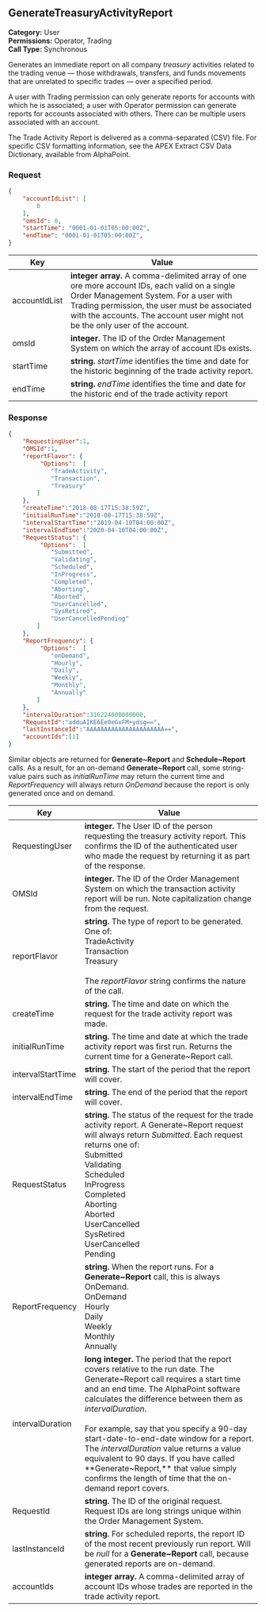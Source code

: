 ## GenerateTreasuryActivityReport

**Category:** User<br />
**Permissions:** Operator, Trading<br />
**Call Type:** Synchronous

Generates an immediate report on all company *treasury* activities related to the trading venue — those withdrawals, transfers, and funds movements that are unrelated to specific trades — over a specified period. 

A user with Trading permission can only generate reports for accounts with which he is associated; a user with Operator permission can generate reports for accounts associated with others. There can be multiple users associated with an account.

The Trade Activity Report is delivered as a comma-separated (CSV) file. For specific CSV formatting information, see the APEX Extract CSV Data Dictionary, available from AlphaPoint.

### Request

```json
{
	"accountIdList": [
		0
	],
	"omsId": 0,
	"startTime": "0001-01-01T05:00:00Z",
	"endTime": "0001-01-01T05:00:00Z",
}
```

| Key           | Value                                                        |
| ------------- | ------------------------------------------------------------ |
| accountIdList | **integer array.** A comma-delimited array of one ore more account IDs, each valid on a single Order Management System. For a user with Trading permission, the user must be associated with the accounts. The account user might not be the only user of the account. |
| omsId         | **integer.** The ID of the Order Management System on which the array of account IDs exists. |
| startTime     | **string.**  *startTime* identifies the time and date for the historic beginning of the trade activity report. |
| endTime       | **string.**  *endTime* identifies the time and date for the historic end of the trade activity report |

### Response

```json
{
    "RequestingUser":1,
    "OMSId":1,
    "reportFlavor": {
		 "Options":  [
			"TradeActivity",
			"Transaction",
			"Treasury"
		] 
	},
    "createTime":"2018-08-17T15:38:59Z",
    "initialRunTime":"2018-08-17T15:38:59Z",
    "intervalStartTime":"2019-04-10T04:00:00Z",
    "intervalEndTime":"2020-04-10T04:00:00Z",
    "RequestStatus": {
		 "Options":  [
			"Submitted",
			"Validating",
			"Scheduled",
			"InProgress",
			"Completed",
			"Aborting",
			"Aborted",
			"UserCancelled",
			"SysRetired",
			"UserCancelledPending"
		] 
	},
    "ReportFrequency": {
		 "Options":  [
			"onDemand",
			"Hourly",
			"Daily",
			"Weekly",
			"Monthly",
			"Annually"
		] 
	},
    "intervalDuration":316224000000000,
    "RequestId":"adduAIKE6Ee0eGxFM+ydsg==",
    "lastInstanceId":"AAAAAAAAAAAAAAAAAAAAAA==",
    "accountIds":[1]
}
```

Similar objects are returned for **Generate~Report** and **Schedule~Report** calls. As a result, for an on-demand **Generate~Report** call, some string-value pairs such as *initialRunTime* may return the current time and *ReportFrequency* will always return *OnDemand* because the report is only generated once and on demand.

| Key               | Value                                                        |
| ----------------- | ------------------------------------------------------------ |
| RequestingUser    | **integer.** The User ID of the person requesting the treasury activity report. This confirms the ID of the authenticated user who made the request by returning it as part of the response. |
| OMSId             | **integer.** The ID of the Order Management System on which the transaction activity report will be run. Note capitalization change from the request. |
| reportFlavor      | **string.** The type of report to be generated. One of:<br />TradeActivity<br />Transaction<br />Treasury<br /><br />The *reportFlavor* string confirms the nature of the call. |
| createTime        | **string.** The time and date on which the request for the trade activity report was made. |
| initialRunTime    | **string.**  The time and date at which the trade activity report was first run. Returns the current time for a Generate~Report call. |
| intervalStartTime | **string.** The start of the period that the report will cover. |
| intervalEndTime   | **string.** The end of the period that the report will cover. |
| RequestStatus     | **string.** The status of the request for the trade activity report. A Generate~Report request will always return *Submitted*. Each request returns one of:<br />Submitted<br />Validating<br />Scheduled<br />InProgress<br />Completed<br />Aborting<br />Aborted<br />UserCancelled<br />SysRetired<br />UserCancelled<br />Pending |
| ReportFrequency   | **string.** When the report runs. For a **Generate~Report** call, this is always OnDemand.<br />OnDemand<br />Hourly<br />Daily<br />Weekly<br />Monthly<br />Annually |
| intervalDuration  | **long integer.** The period that the report covers relative to the run date. The Generate~Report call requires a start time and an end time. The AlphaPoint software calculates the difference between them as *intervalDuration*. <br /><br />For example, say that you specify a 90-day start-date-to-end-date window for a report. The *intervalDuration* value returns a value equivalent to 90 days. If you have called **Generate~Report,** that value simply confirms the length of time that the on-demand report covers. |
| RequestId         | **string.** The ID of the original request. Request IDs are long strings unique within the Order Management System. |
| lastInstanceId    | **string.** For scheduled reports, the report ID of the most recent previously run report. Will be *null* for a **Generate~Report** call, because generated reports are on-demand. |
| accountIds        | **integer array.** A comma-delimited array of account IDs whose trades are reported in the trade activity report. |


